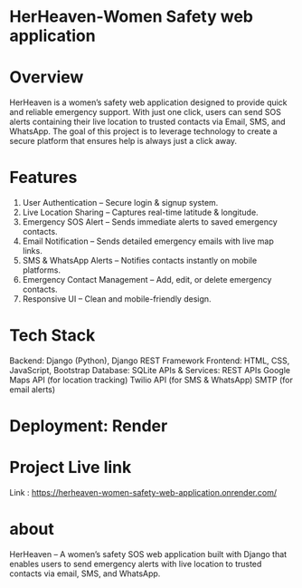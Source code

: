 # HerHeaven-Women Safety web application

# Overview

HerHeaven is a women’s safety web application designed to provide quick and reliable emergency support. With just one click, users can send SOS alerts containing their live location to trusted contacts via Email, SMS, and WhatsApp.
The goal of this project is to leverage technology to create a secure platform that ensures help is always just a click away.

# Features

1. User Authentication – Secure login & signup system.
2. Live Location Sharing – Captures real-time latitude & longitude.
3. Emergency SOS Alert – Sends immediate alerts to saved emergency contacts.
4. Email Notification – Sends detailed emergency emails with live map links.
5. SMS & WhatsApp Alerts – Notifies contacts instantly on mobile platforms.
6. Emergency Contact Management – Add, edit, or delete emergency contacts.
7. Responsive UI – Clean and mobile-friendly design.

# Tech Stack

Backend: Django (Python), Django REST Framework
Frontend: HTML, CSS, JavaScript, Bootstrap
Database: SQLite
APIs & Services:
REST APIs
Google Maps API (for location tracking)
Twilio API (for SMS & WhatsApp)
SMTP (for email alerts)

# Deployment: Render 
# Project Live link
Link : https://herheaven-women-safety-web-application.onrender.com/



# about
HerHeaven – A women’s safety SOS web application built with Django that enables users to send emergency alerts with live location to trusted contacts via email, SMS, and WhatsApp.